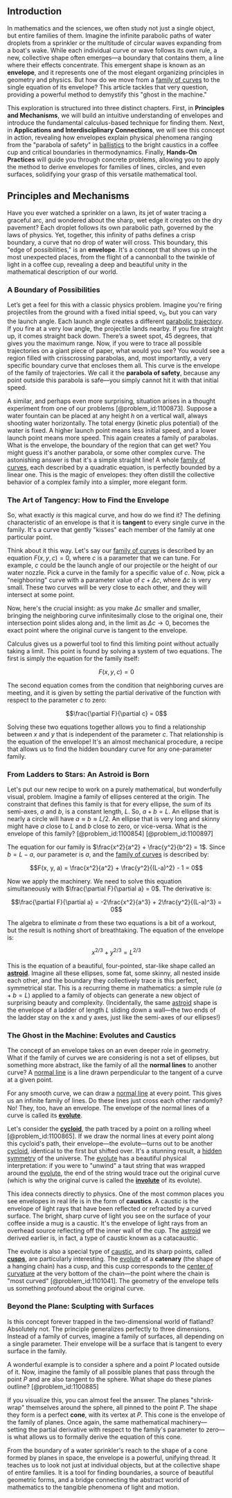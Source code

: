 ## Introduction
In mathematics and the sciences, we often study not just a single object, but entire families of them. Imagine the infinite parabolic paths of water droplets from a sprinkler or the multitude of circular waves expanding from a boat's wake. While each individual curve or wave follows its own rule, a new, collective shape often emerges—a boundary that contains them, a line where their effects concentrate. This emergent shape is known as an **envelope**, and it represents one of the most elegant organizing principles in geometry and physics. But how do we move from a [family of curves](@article_id:168658) to the single equation of its envelope? This article tackles that very question, providing a powerful method to demystify this "ghost in the machine."

This exploration is structured into three distinct chapters. First, in **Principles and Mechanisms**, we will build an intuitive understanding of envelopes and introduce the fundamental calculus-based technique for finding them. Next, in **Applications and Interdisciplinary Connections**, we will see this concept in action, revealing how envelopes explain physical phenomena ranging from the "parabola of safety" in [ballistics](@article_id:137790) to the bright caustics in a coffee cup and critical boundaries in thermodynamics. Finally, **Hands-On Practices** will guide you through concrete problems, allowing you to apply the method to derive envelopes for families of lines, circles, and even surfaces, solidifying your grasp of this versatile mathematical tool.

## Principles and Mechanisms

Have you ever watched a sprinkler on a lawn, its jet of water tracing a graceful arc, and wondered about the sharp, wet edge it creates on the dry pavement? Each droplet follows its own parabolic path, governed by the laws of physics. Yet, together, this infinity of paths defines a crisp boundary, a curve that no drop of water will cross. This boundary, this "edge of possibilities," is an **envelope**. It's a concept that shows up in the most unexpected places, from the flight of a cannonball to the twinkle of light in a coffee cup, revealing a deep and beautiful unity in the mathematical description of our world.

### A Boundary of Possibilities

Let’s get a feel for this with a classic physics problem. Imagine you're firing projectiles from the ground with a fixed initial speed, $v_0$, but you can vary the launch angle. Each launch angle creates a different [parabolic trajectory](@article_id:169718). If you fire at a very low angle, the projectile lands nearby. If you fire straight up, it comes straight back down. There’s a sweet spot, 45 degrees, that gives you the maximum range. Now, if you were to trace all possible trajectories on a giant piece of paper, what would you see? You would see a region filled with crisscrossing parabolas, and, most importantly, a very specific boundary curve that encloses them all. This curve is the envelope of the family of trajectories. We call it the **parabola of safety**, because any point outside this parabola is safe—you simply cannot hit it with that initial speed.

A similar, and perhaps even more surprising, situation arises in a thought experiment from one of our problems [@problem_id:1100873]. Suppose a water fountain can be placed at any height $h$ on a vertical wall, always shooting water horizontally. The total energy (kinetic plus potential) of the water is fixed. A higher launch point means less initial speed, and a lower launch point means more speed. This again creates a family of parabolas. What is the envelope, the boundary of the region that can get wet? You might guess it's another parabola, or some other complex curve. The astonishing answer is that it's a simple straight line! A whole [family of curves](@article_id:168658), each described by a quadratic equation, is perfectly bounded by a linear one. This is the magic of envelopes: they often distill the collective behavior of a complex family into a simpler, more elegant form.

### The Art of Tangency: How to Find the Envelope

So, what exactly *is* this magical curve, and how do we find it? The defining characteristic of an envelope is that it is **tangent** to every single curve in the family. It's a curve that gently "kisses" each member of the family at one particular point.

Think about it this way. Let's say our [family of curves](@article_id:168658) is described by an equation $F(x, y, c) = 0$, where $c$ is a parameter that we can tune. For example, $c$ could be the launch angle of our projectile or the height of our water nozzle. Pick a curve in the family for a specific value of $c$. Now, pick a "neighboring" curve with a parameter value of $c + \Delta c$, where $\Delta c$ is very small. These two curves will be very close to each other, and they will intersect at some point.

Now, here's the crucial insight: as you make $\Delta c$ smaller and smaller, bringing the neighboring curve infinitesimally close to the original one, their intersection point slides along and, in the limit as $\Delta c \to 0$, becomes the exact point where the original curve is tangent to the envelope.

Calculus gives us a powerful tool to find this limiting point without actually taking a limit. This point is found by solving a system of two equations. The first is simply the equation for the family itself:

$$F(x, y, c) = 0$$

The second equation comes from the condition that neighboring curves are meeting, and it is given by setting the partial derivative of the function with respect to the parameter $c$ to zero:

$$\frac{\partial F}{\partial c} = 0$$

Solving these two equations together allows you to find a relationship between $x$ and $y$ that is independent of the parameter $c$. That relationship is the equation of the envelope! It's an almost mechanical procedure, a recipe that allows us to find the hidden boundary curve for any one-parameter family.

### From Ladders to Stars: An Astroid is Born

Let's put our new recipe to work on a purely mathematical, but wonderfully visual, problem. Imagine a family of ellipses centered at the origin. The constraint that defines this family is that for every ellipse, the sum of its semi-axes, $a$ and $b$, is a constant length, $L$. So, $a + b = L$. An ellipse that is nearly a circle will have $a \approx b \approx L/2$. An ellipse that is very long and skinny might have $a$ close to $L$ and $b$ close to zero, or vice-versa. What is the envelope of this family? [@problem_id:1100854] [@problem_id:1100897]

The equation for our family is $\frac{x^2}{a^2} + \frac{y^2}{b^2} = 1$. Since $b = L - a$, our parameter is $a$, and the [family of curves](@article_id:168658) is described by:

$$F(x, y, a) = \frac{x^2}{a^2} + \frac{y^2}{(L-a)^2} - 1 = 0$$

Now we apply the machinery. We need to solve this equation simultaneously with $\frac{\partial F}{\partial a} = 0$. The derivative is:

$$\frac{\partial F}{\partial a} = -2\frac{x^2}{a^3} + 2\frac{y^2}{(L-a)^3} = 0$$

The algebra to eliminate $a$ from these two equations is a bit of a workout, but the result is nothing short of breathtaking. The equation of the envelope is:

$$x^{2/3} + y^{2/3} = L^{2/3}$$

This is the equation of a beautiful, four-pointed, star-like shape called an **[astroid](@article_id:162413)**. Imagine all these ellipses, some fat, some skinny, all nested inside each other, and the boundary they collectively trace is this perfect, symmetrical star. This is a recurring theme in mathematics: a simple rule ($a+b=L$) applied to a family of objects can generate a new object of surprising beauty and complexity. (Incidentally, the same [astroid](@article_id:162413) shape is the envelope of a ladder of length $L$ sliding down a wall—the two ends of the ladder stay on the x and y axes, just like the semi-axes of our ellipses!)

### The Ghost in the Machine: Evolutes and Caustics

The concept of an envelope takes on an even deeper role in geometry. What if the family of curves we are considering is not a set of ellipses, but something more abstract, like the family of all the **normal lines** to another curve? A [normal line](@article_id:167157) is a line drawn perpendicular to the tangent of a curve at a given point.

For any smooth curve, we can draw a [normal line](@article_id:167157) at every point. This gives us an infinite family of lines. Do these lines just cross each other randomly? No! They, too, have an envelope. The envelope of the normal lines of a curve is called its **[evolute](@article_id:270742)**.

Let's consider the **[cycloid](@article_id:171803)**, the path traced by a point on a rolling wheel [@problem_id:1100865]. If we draw the normal lines at every point along this cycloid's path, their envelope—the evolute—turns out to be another [cycloid](@article_id:171803), identical to the first but shifted over. It's a stunning result, a [hidden symmetry](@article_id:168787) of the universe. The [evolute](@article_id:270742) has a beautiful physical interpretation: if you were to "unwind" a taut string that was wrapped around the [evolute](@article_id:270742), the end of the string would trace out the original curve (which is why the original curve is called the **[involute](@article_id:269271)** of its evolute).

This idea connects directly to physics. One of the most common places you see envelopes in real life is in the form of **caustics**. A caustic is the envelope of light rays that have been reflected or refracted by a curved surface. The bright, sharp curve of light you see on the surface of your coffee inside a mug is a caustic. It's the envelope of light rays from an overhead source reflecting off the inner wall of the cup. The [astroid](@article_id:162413) we derived earlier is, in fact, a type of caustic known as a catacaustic.

The evolute is also a special type of [caustic](@article_id:164465), and its sharp points, called **[cusps](@article_id:636298)**, are particularly interesting. The [evolute](@article_id:270742) of a **catenary** (the shape of a hanging chain) has a cusp, and this cusp corresponds to the [center of curvature](@article_id:269538) at the very bottom of the chain—the point where the chain is "most curved" [@problem_id:1101041]. The geometry of the envelope tells us something profound about the original curve.

### Beyond the Plane: Sculpting with Surfaces

Is this concept forever trapped in the two-dimensional world of flatland? Absolutely not. The principle generalizes perfectly to three dimensions. Instead of a family of curves, imagine a family of surfaces, all depending on a single parameter. Their envelope will be a surface that is tangent to every surface in the family.

A wonderful example is to consider a sphere and a point $P$ located outside of it. Now, imagine the family of all possible planes that pass through the point $P$ and are also tangent to the sphere. What shape do these planes outline? [@problem_id:1100885]

If you visualize this, you can almost feel the answer. The planes "shrink-wrap" themselves around the sphere, all pinned to the point $P$. The shape they form is a perfect **cone**, with its vertex at $P$. This cone is the envelope of the family of planes. Once again, the same mathematical machinery—setting the partial derivative with respect to the family's parameter to zero—is what allows us to formally derive the equation of this cone.

From the boundary of a water sprinkler's reach to the shape of a cone formed by planes in space, the envelope is a powerful, unifying thread. It teaches us to look not just at individual objects, but at the collective shape of entire families. It is a tool for finding boundaries, a source of beautiful geometric forms, and a bridge connecting the abstract world of mathematics to the tangible phenomena of light and motion.